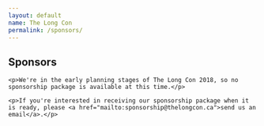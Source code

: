 ```yaml
---
layout: default
name: The Long Con
permalink: /sponsors/
---
```


<div class="row marketing">
  <div class="col-lg-12">
    <h2>Sponsors</h2>

    <p>We're in the early planning stages of The Long Con 2018, so no sponsorship package is available at this time.</p>

    <p>If you're interested in receiving our sponsorship package when it is ready, please <a href="mailto:sponsorship@thelongcon.ca">send us an email</a>.</p>
  </div>
</div>
